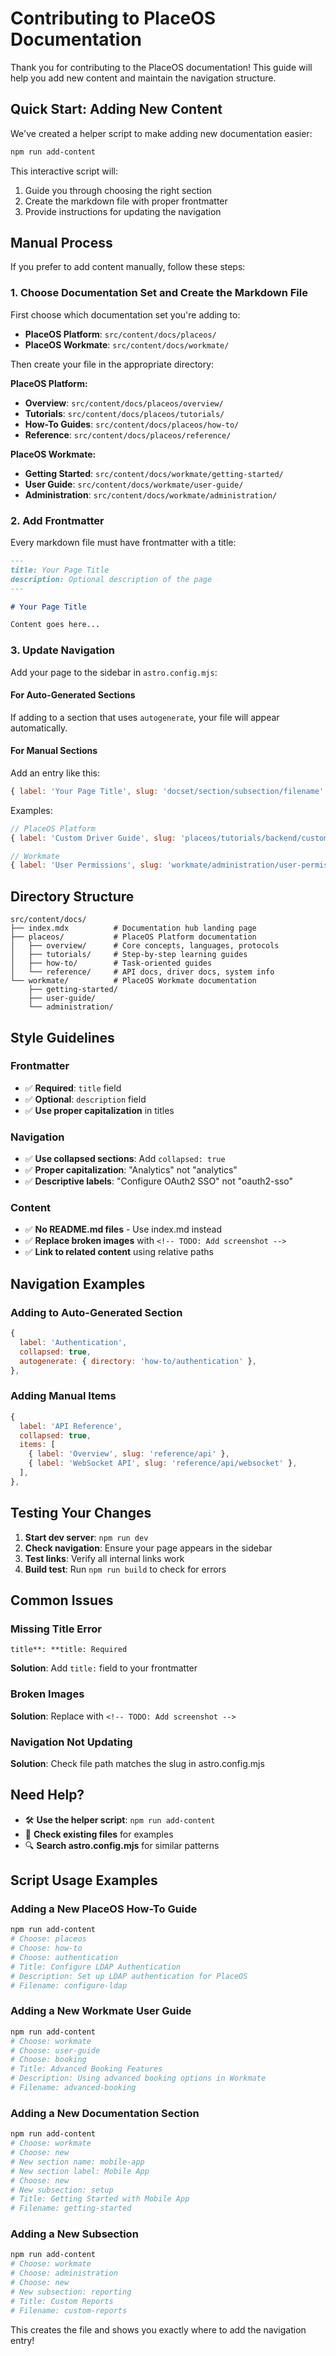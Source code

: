 # Contributing to PlaceOS Documentation

Thank you for contributing to the PlaceOS documentation! This guide will help you add new content and maintain the navigation structure.

## Quick Start: Adding New Content

We've created a helper script to make adding new documentation easier:

```bash
npm run add-content
```

This interactive script will:
1. Guide you through choosing the right section
2. Create the markdown file with proper frontmatter
3. Provide instructions for updating the navigation

## Manual Process

If you prefer to add content manually, follow these steps:

### 1. Choose Documentation Set and Create the Markdown File

First choose which documentation set you're adding to:
- **PlaceOS Platform**: `src/content/docs/placeos/`
- **PlaceOS Workmate**: `src/content/docs/workmate/`

Then create your file in the appropriate directory:

**PlaceOS Platform:**
- **Overview**: `src/content/docs/placeos/overview/`
- **Tutorials**: `src/content/docs/placeos/tutorials/`
- **How-To Guides**: `src/content/docs/placeos/how-to/`
- **Reference**: `src/content/docs/placeos/reference/`

**PlaceOS Workmate:**
- **Getting Started**: `src/content/docs/workmate/getting-started/`
- **User Guide**: `src/content/docs/workmate/user-guide/`
- **Administration**: `src/content/docs/workmate/administration/`

### 2. Add Frontmatter

Every markdown file must have frontmatter with a title:

```markdown
---
title: Your Page Title
description: Optional description of the page
---

# Your Page Title

Content goes here...
```

### 3. Update Navigation

Add your page to the sidebar in `astro.config.mjs`:

#### For Auto-Generated Sections
If adding to a section that uses `autogenerate`, your file will appear automatically.

#### For Manual Sections
Add an entry like this:
```javascript
{ label: 'Your Page Title', slug: 'docset/section/subsection/filename' },
```

Examples:
```javascript
// PlaceOS Platform
{ label: 'Custom Driver Guide', slug: 'placeos/tutorials/backend/custom-driver' },

// Workmate
{ label: 'User Permissions', slug: 'workmate/administration/user-permissions' },
```

## Directory Structure

```
src/content/docs/
├── index.mdx          # Documentation hub landing page
├── placeos/           # PlaceOS Platform documentation
│   ├── overview/      # Core concepts, languages, protocols
│   ├── tutorials/     # Step-by-step learning guides
│   ├── how-to/        # Task-oriented guides
│   └── reference/     # API docs, driver docs, system info
└── workmate/          # PlaceOS Workmate documentation
    ├── getting-started/
    ├── user-guide/
    └── administration/
```

## Style Guidelines

### Frontmatter
- ✅ **Required**: `title` field
- ✅ **Optional**: `description` field
- ✅ **Use proper capitalization** in titles

### Navigation
- ✅ **Use collapsed sections**: Add `collapsed: true`
- ✅ **Proper capitalization**: "Analytics" not "analytics"
- ✅ **Descriptive labels**: "Configure OAuth2 SSO" not "oauth2-sso"

### Content
- ✅ **No README.md files** - Use index.md instead
- ✅ **Replace broken images** with `<!-- TODO: Add screenshot -->`
- ✅ **Link to related content** using relative paths

## Navigation Examples

### Adding to Auto-Generated Section
```javascript
{
  label: 'Authentication',
  collapsed: true,
  autogenerate: { directory: 'how-to/authentication' },
},
```

### Adding Manual Items
```javascript
{
  label: 'API Reference',
  collapsed: true,
  items: [
    { label: 'Overview', slug: 'reference/api' },
    { label: 'WebSocket API', slug: 'reference/api/websocket' },
  ],
},
```

## Testing Your Changes

1. **Start dev server**: `npm run dev`
2. **Check navigation**: Ensure your page appears in the sidebar
3. **Test links**: Verify all internal links work
4. **Build test**: Run `npm run build` to check for errors

## Common Issues

### Missing Title Error
```
title**: **title: Required
```
**Solution**: Add `title:` field to your frontmatter

### Broken Images
**Solution**: Replace with `<!-- TODO: Add screenshot -->`

### Navigation Not Updating
**Solution**: Check file path matches the slug in astro.config.mjs

## Need Help?

- 🛠️ **Use the helper script**: `npm run add-content`
- 📖 **Check existing files** for examples
- 🔍 **Search astro.config.mjs** for similar patterns

## Script Usage Examples

### Adding a New PlaceOS How-To Guide
```bash
npm run add-content
# Choose: placeos
# Choose: how-to
# Choose: authentication
# Title: Configure LDAP Authentication
# Description: Set up LDAP authentication for PlaceOS
# Filename: configure-ldap
```

### Adding a New Workmate User Guide
```bash
npm run add-content
# Choose: workmate
# Choose: user-guide
# Choose: booking
# Title: Advanced Booking Features
# Description: Using advanced booking options in Workmate
# Filename: advanced-booking
```

### Adding a New Documentation Section
```bash
npm run add-content
# Choose: workmate
# Choose: new
# New section name: mobile-app
# New section label: Mobile App
# Choose: new
# New subsection: setup
# Title: Getting Started with Mobile App
# Filename: getting-started
```

### Adding a New Subsection
```bash
npm run add-content
# Choose: workmate
# Choose: administration  
# Choose: new
# New subsection: reporting
# Title: Custom Reports
# Filename: custom-reports
```

This creates the file and shows you exactly where to add the navigation entry!